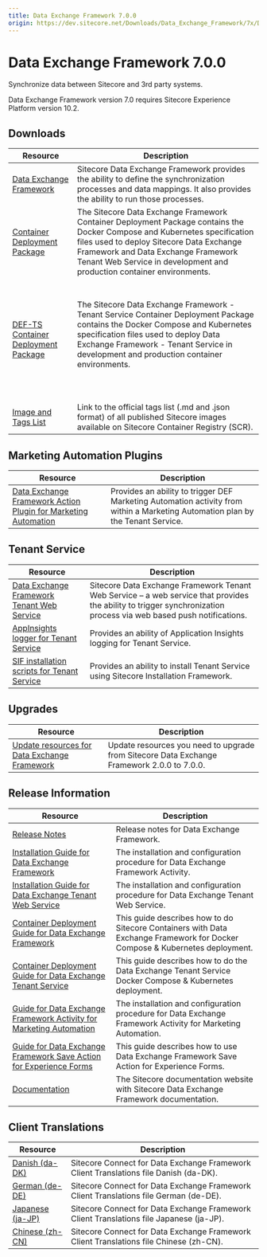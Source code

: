 ```yaml
---
title: Data Exchange Framework 7.0.0
origin: https://dev.sitecore.net/Downloads/Data_Exchange_Framework/7x/Data_Exchange_Framework_700.aspx
---
```


# Data Exchange Framework 7.0.0

Synchronize data between Sitecore and 3rd party systems.

  <Alert variant='warning' mb={4}>
    <AlertIcon />
    Data Exchange Framework version 7.0 requires Sitecore Experience Platform version 10.2.
  </Alert>
  

## Downloads

 | Resource | Description |
 | --- | --- |
 | [Data Exchange Framework](https://sitecoredev.azureedge.net/~/media/041BAF96CA294B3DA263DDEC6C7FD35E.ashx?date=20211203T103508) | Sitecore Data Exchange Framework provides the ability to define the synchronization processes and data mappings. It also provides the ability to run those processes. |
 | [Container Deployment Package](https://github.com/Sitecore/container-deployment/releases/tag/def%2F7.0.0.01597.527) | The Sitecore Data Exchange Framework Container Deployment Package contains the Docker Compose and Kubernetes specification files used to deploy Sitecore Data Exchange Framework and Data Exchange Framework Tenant Web Service in development and production container environments. |
 | [DEF-TS Container Deployment Package](https://github.com/Sitecore/container-deployment/releases/tag/def-ts%2F7.0.0.01597.109) | <br /><br />The Sitecore Data Exchange Framework - Tenant Service Container Deployment Package contains the Docker Compose and Kubernetes specification files used to deploy Data Exchange Framework - Tenant Service in development and production container environments.<br /><br />  <br />  <br /> |
 | [Image and Tags List](https://github.com/Sitecore/docker-images/tree/master/tags) | Link to the official tags list (.md and .json format) of all published Sitecore images available on Sitecore Container Registry (SCR). |

## Marketing Automation Plugins

 | Resource | Description |
 | --- | --- |
 | [Data Exchange Framework Action Plugin for Marketing Automation](https://sitecoredev.azureedge.net/~/media/291E3CA7A0B040B7A0D6F71AEFF745BA.ashx?date=20211203T103609) | Provides an ability to trigger DEF Marketing Automation activity from within a Marketing Automation plan by the Tenant Service. |

## Tenant Service

 | Resource | Description |
 | --- | --- |
 | [Data Exchange Framework Tenant Web Service](https://sitecoredev.azureedge.net/~/media/8214E0D0CCAB45D09AF103F787C58A29.ashx?date=20211203T103711) | Sitecore Data Exchange Framework Tenant Web Service – a web service that provides the ability to trigger synchronization process via web based push notifications. |
 | [AppInsights logger for Tenant Service](https://sitecoredev.azureedge.net/~/media/09A376992AF64890B6F0A4395F9051FC.ashx?date=20211203T103733) | Provides an ability of Application Insights logging for Tenant Service. |
 | [SIF installation scripts for Tenant Service](https://sitecoredev.azureedge.net/~/media/44AB9BCD8C56486FABC58BFF5EC46B68.ashx?date=20211203T103753) | Provides an ability to install Tenant Service using Sitecore Installation Framework. |

## Upgrades

 | Resource | Description |
 | --- | --- |
 | [Update resources for Data Exchange Framework](https://dev.sitecore.net:443/downloads/Resource%20files%20for%20Modules/1x/Resource%20files%20for%20Modules%20100) | Update resources you need to upgrade from Sitecore Data Exchange Framework 2.0.0 to 7.0.0. |

## Release Information

 | Resource | Description |
 | --- | --- |
 | [Release Notes](https://dev.sitecore.net:443/downloads/Data%20Exchange%20Framework/7x/Data%20Exchange%20Framework%20700/Release%20Notes) | Release notes for Data Exchange Framework. |
 | [Installation Guide for Data Exchange Framework](https://doc.sitecore.com/xp/en/developers/def/70/data-exchange-framework/install-data-exchange-framework-on-prem.html) | The installation and configuration procedure for Data Exchange Framework Activity. |
 | [Installation Guide for Data Exchange Tenant Web Service](https://doc.sitecore.com/xp/en/developers/def/70/data-exchange-framework/install-the-tenant-web-service.html) | The installation and configuration procedure for Data Exchange Tenant Web Service. |
 | [Container Deployment Guide for Data Exchange Framework](https://doc.sitecore.com/xp/en/developers/def/70/data-exchange-framework/installing-data-exchange-framework-on-containers.html) | This guide describes how to do Sitecore Containers with Data Exchange Framework for Docker Compose & Kubernetes deployment. |
 | [Container Deployment Guide for Data Exchange Tenant Service](https://sitecoredev.azureedge.net/~/media/E7610F74170B4387B3D4D102B3626B71.ashx?date=20211203T105158) | This guide describes how to do the Data Exchange Tenant Service Docker Compose & Kubernetes deployment. |
 | [Guide for Data Exchange Framework Activity for Marketing Automation](https://doc.sitecore.com/developers/def/70/data-exchange-framework/en/activity-for-marketing-automation.html) | The installation and configuration procedure for Data Exchange Framework Activity for Marketing Automation. |
 | [Guide for Data Exchange Framework Save Action for Experience Forms](https://doc.sitecore.com/xp/en/developers/def/70/data-exchange-framework/walkthrough--creating-a-custom-form-save-action.html) | This guide describes how to use Data Exchange Framework Save Action for Experience Forms. |
 | [Documentation](https://doc.sitecore.com/developers/def/70/data-exchange-framework/en/index-en.html) | The Sitecore documentation website with Sitecore Data Exchange Framework documentation. |

## Client Translations

 | Resource | Description |
 | --- | --- |
 | [Danish (da-DK)](https://sitecoredev.azureedge.net/~/media/D40469686C9E48B1B5ACE54FBFED9F23.ashx?date=20211203T104841) | Sitecore Connect for Data Exchange Framework Client Translations file Danish (da-DK). |
 | [German (de-DE)](https://sitecoredev.azureedge.net/~/media/F62D50F9E9EF4BF9ABEADF78C3676DB1.ashx?date=20211203T104900) | Sitecore Connect for Data Exchange Framework Client Translations file German (de-DE). |
 | [Japanese (ja-JP)](https://sitecoredev.azureedge.net/~/media/847FC460ACB74C009EFE43503412F9A4.ashx?date=20211203T104918) | Sitecore Connect for Data Exchange Framework Client Translations file Japanese (ja-JP). |
 | [Chinese (zh-CN)](https://sitecoredev.azureedge.net/~/media/F0854683F9CB4908913DEDD37D665911.ashx?date=20211203T104939) | Sitecore Connect for Data Exchange Framework Client Translations file Chinese (zh-CN). |